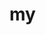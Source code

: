 # my
<!DOCTYPE html>
<html lang="en" xmlns="http://www.w3.org/1999/html">
<head>
    <meta name="referrer" content="never">
    <meta charset="UTF-8">
    <title>网站</title>
    <meta charset="utf-8">
		<title></title>
		<style type="text/css">

			form .text {
				display: inline-block;
				border: 0;
				width: 260px;
				height: 35px;
				font-size: 14px;
				outline: none;

				border: 2px solid #01af63;
			}

			form .search {

				width: 90px;
				height: 38px;
				border: 0;
				outline: none;
				cursor: pointer;
				/*   cursor: pointer;   鼠标悬停或点击时button时鼠标变成其他图标  */
				text-align: center;
				line-height: 40px;
				background-color: #01af63;
				color: #F0F199;
			}
		</style>
</head>
<body>
<h1>hello，world
</h1>
<h2>
    <a href="http://account.live.com/">
        点击创造Microsoft账户！
    </a>

</h2>
<img src="https://gimg2.baidu.com/image_search/src=http%3A%2F%2Fxiazai-fd.zol-img.com.cn%2Fg6%2FM00%2F0C%2F00%2FChMkKWFDD4uIHVLzAABJIu7mW98AATwwgP7B-UAAEk6643.jpg&refer=http%3A%2F%2Fxiazai-fd.zol-img.com.cn&app=2002&size=f9999,10000&q=a80&n=0&g=0n&fmt=auto?sec=1668843371&t=ba5eb0dfd0393928e9c04212b7ec524c" width="300" height="200">
</body>
<body>
<a href="http://localhost:63342/python/2/index.html?_ijt=d3hcvl2adaq4k5q2678p6te3qj">
        刷新《《
    </a>
</body>
<button>
    <a href="https://www.bilibili.com/video/av551415059/">
        彩 蛋（点 击 跳 转）
    </a>
</button>
<button>
    <a href="https://matplotlib.org">
        English website（python)
</button>
<body>
    <a>
    <a href="http://localhost:63342/python/html5-mario/index.html?_ijt=9st8i02pv9fc5qksdn64krtgh7">
        小游戏                                                                                    .
    </a>
</body>
<body>
      <form target="_blank" method="get" action="https://www.baidu.com/s">
            <input type="text" placeholder="请输入关键词" name="word" class="text" />
			<input type="submit" value="搜索" class="search">
            <img src="C:/Users/luzey/Desktop/html/html5-mario/images/mapsheet.png">
      </form>
</body>
</html>
